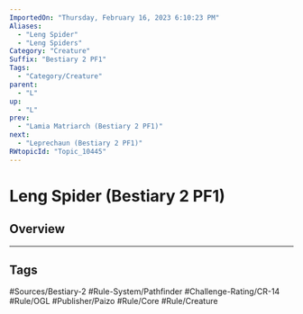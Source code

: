 ```yaml
---
ImportedOn: "Thursday, February 16, 2023 6:10:23 PM"
Aliases:
  - "Leng Spider"
  - "Leng Spiders"
Category: "Creature"
Suffix: "Bestiary 2 PF1"
Tags:
  - "Category/Creature"
parent:
  - "L"
up:
  - "L"
prev:
  - "Lamia Matriarch (Bestiary 2 PF1)"
next:
  - "Leprechaun (Bestiary 2 PF1)"
RWtopicId: "Topic_10445"
---
```

# Leng Spider (Bestiary 2 PF1)
## Overview

---
## Tags
#Sources/Bestiary-2 #Rule-System/Pathfinder #Challenge-Rating/CR-14 #Rule/OGL #Publisher/Paizo #Rule/Core #Rule/Creature

